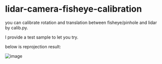 # lidar-camera-fisheye-calibration

you can calibrate rotation and translation between fisheye/pinhole and lidar by calib.py.

I provide a test sample to let you try.

below is reprojection result:


![image](https://user-images.githubusercontent.com/42079541/215654599-92a5e60d-8b7d-437f-8c54-6d151bbc3eaa.png)

